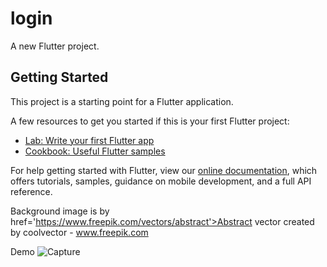 # login

A new Flutter project.

## Getting Started

This project is a starting point for a Flutter application.

A few resources to get you started if this is your first Flutter project:

- [Lab: Write your first Flutter app](https://flutter.dev/docs/get-started/codelab)
- [Cookbook: Useful Flutter samples](https://flutter.dev/docs/cookbook)

For help getting started with Flutter, view our
[online documentation](https://flutter.dev/docs), which offers tutorials,
samples, guidance on mobile development, and a full API reference.

Background image is by
 href='https://www.freepik.com/vectors/abstract'>Abstract vector created by coolvector - www.freepik.com
 
 Demo
 ![Capture](https://user-images.githubusercontent.com/71429125/130785571-13518914-6fc6-4662-bab8-98408f2172f0.PNG)
